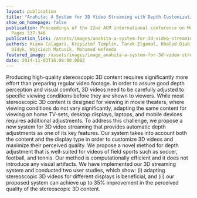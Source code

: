 ```yaml
---
layout: publication
title: "Anahita: A System for 3D Video Streaming with Depth Customization"
show_on_homepage: false
publication: Proceedings of the 22nd ACM international conference on Multimedia,
  Pages 337-346
publication_link: /assets/images/anahita-a-system-for-3d-video-streaming-with-depth-customization.pdf
authors: Kiana Calagari, Krzysztof Templin, Tarek Elgamal, Khaled Diab, Piotr
  Didyk, Wojciech Matusik, Mohamed Hefeeda
featured_image: /assets/images/image_anahita-a-system-for-3d-video-streaming.png
date: 2014-11-03T16:08:00.000Z
---
```

Producing high-quality stereoscopic 3D content requires significantly more effort than preparing regular video footage. In order to assure good depth perception and visual comfort, 3D videos need to be carefully adjusted to specific viewing conditions before they are shown to viewers. While most stereoscopic 3D content is designed for viewing in movie theaters, where viewing conditions do not vary significantly, adapting the same content for viewing on home TV-sets, desktop displays, laptops, and mobile devices requires additional adjustments. To address this challenge, we propose a new system for 3D video streaming that provides automatic depth adjustments as one of its key features. Our system takes into account both the content and the display type in order to customize 3D videos and maximize their perceived quality. We propose a novel method for depth adjustment that is well-suited for videos of field sports such as soccer, football, and tennis. Our method is computationally efficient and it does not introduce any visual artifacts. We have implemented our 3D streaming system and conducted two user studies, which show: (i) adapting stereoscopic 3D videos for different displays is beneficial, and (ii) our proposed system can achieve up to 35% improvement in the perceived quality of the stereoscopic 3D content.